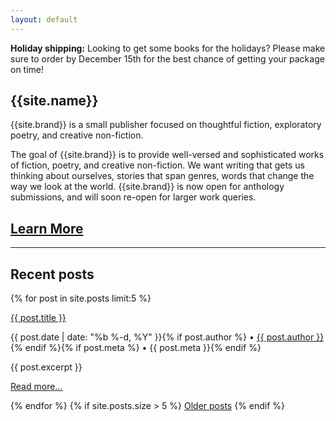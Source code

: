 ```yaml
---
layout: default
---
```


<div class="promo">
<p><strong>Holiday shipping:</strong> Looking to get some books for the holidays? Please make sure to order by December 15th for the best chance of getting your package on time!</p>
</div>

<div class="hero">
<h2>{{site.name}}</h2>

<p>{{site.brand}} is a small publisher focused on thoughtful fiction, exploratory poetry, and creative non-fiction.</p>
</div>

<div class="col-60"><p>The goal of {{site.brand}} is to provide well-versed and sophisticated works of fiction, poetry, and creative non-fiction. We want writing that gets us thinking about ourselves, stories that span genres, words that change the way we look at the world. {{site.brand}} is now open for anthology submissions, and will soon re-open for larger work queries.</p></div>
<div class="col-40"><h2 class="announcement"><a href="/submit">Learn More</a></h2></div>

-----

## Recent posts
{% for post in site.posts limit:5 %}
<div class="post-list">
    <p><a class="post-link" href="{{ post.url }}">{{ post.title }}</a></p>
    <p class="post-meta">{{ post.date | date: "%b %-d, %Y" }}{% if post.author %} &bullet; <a href="/editors#{{ post.author }}">{{ post.author }}</a>{% endif %}{% if post.meta %} &bullet; {{ post.meta }}{% endif %}</p>
    {{ post.excerpt }}
    <p><a href="{{ post.url }}">Read more...</a></p>
</div>
{% endfor %}
{% if site.posts.size > 5 %}
<a href="/updates">Older posts</a>
{% endif %}

